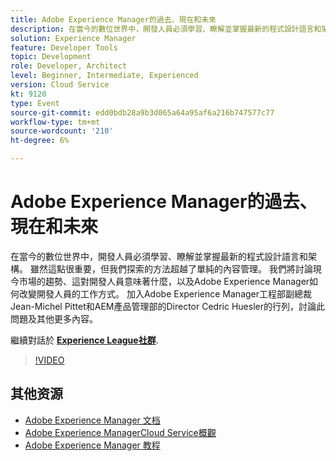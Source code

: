 ```yaml
---
title: Adobe Experience Manager的過去、現在和未來
description: 在當今的數位世界中，開發人員必須學習、瞭解並掌握最新的程式設計語言和架構。 雖然這點很重要，但我們探索的方法超越了單純的內容管理。 我們將討論現今市場的趨勢、這對開發人員意味著什麼，以及Adobe Experience Manager如何改變開發人員的工作方式。 加入Adobe Experience Manager工程部副總裁Jean-Michel Pittet和AEM產品管理部的Director Cedric Huesler的行列，討論此問題及其他更多內容。
solution: Experience Manager
feature: Developer Tools
topic: Development
role: Developer, Architect
level: Beginner, Intermediate, Experienced
version: Cloud Service
kt: 9120
type: Event
source-git-commit: edd0bdb28a9b3d065a64a95af6a216b747577c77
workflow-type: tm+mt
source-wordcount: '210'
ht-degree: 6%

---
```


# Adobe Experience Manager的過去、現在和未來

在當今的數位世界中，開發人員必須學習、瞭解並掌握最新的程式設計語言和架構。 雖然這點很重要，但我們探索的方法超越了單純的內容管理。 我們將討論現今市場的趨勢、這對開發人員意味著什麼，以及Adobe Experience Manager如何改變開發人員的工作方式。 加入Adobe Experience Manager工程部副總裁Jean-Michel Pittet和AEM產品管理部的Director Cedric Huesler的行列，討論此問題及其他更多內容。

繼續對話於 **[Experience League社群](https://adobe.ly/2WrPvNj)**.

>[!VIDEO](https://video.tv.adobe.com/v/337528/?quality=12&learn=on&hidetitle=true)

## 其他资源

- [Adobe Experience Manager 文档](https://experienceleague.adobe.com/docs/experience-manager-cloud-service.html)
- [Adobe Experience ManagerCloud Service概觀](https://experienceleague.adobe.com/docs/experience-manager-cloud-service/overview/home.html)
- [Adobe Experience Manager 教程](https://experienceleague.adobe.com/docs/experience-manager-tutorials.html)

